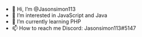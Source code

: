 - 👋 Hi, I’m @Jasonsimon113
- 👀 I’m interested in JavaScript and Java
- 🌱 I’m currently learning PHP
- 📫 How to reach me Discord: Jasonsimon113#5147

<!---
Jasonsimon113/Jasonsimon113 is a ✨ special ✨ repository because its `README.md` (this file) appears on your GitHub profile.
You can click the Preview link to take a look at your changes.
--->
